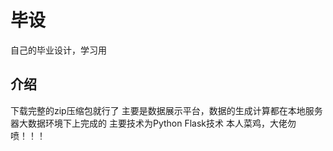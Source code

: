 # 毕设
自己的毕业设计，学习用
## 介绍
下载完整的zip压缩包就行了
主要是数据展示平台，数据的生成计算都在本地服务器大数据环境下上完成的
主要技术为Python Flask技术
本人菜鸡，大佬勿喷！！！
